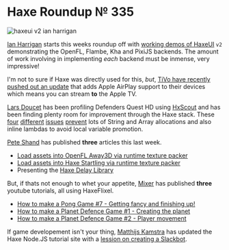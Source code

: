 [_template]: ../templates/roundup.html
[date]: / "2015-09-11 13:31:00"
[modified]: / "2015-09-11 13:31:00"
[published]: / "2015-09-11 13:31:00"
[“”]: a ""
# Haxe Roundup № 335

![haxeui v2 ian harrigan](/img/335/haxeuiv2.png "Preview of HaxeUI version 2.")

[Ian Harrigan][tw1] starts this weeks roundup off with [working demos of HaxeUI][l1]
`v2` demonstrating the OpenFL, Flambe, Kha and PixiJS backends. The amount of work
involving in implementing _each_ backend must be inmense, very impressive!

I'm not to sure if Haxe was directly used for this, _but_, [TiVo have recently
pushed out an update][l2] that adds Apple AirPlay support to their devices which
means you can stream **to** the Apple TV.

[Lars Doucet][tw2] has been profiling Defenders Quest HD using [HxScout][l3]
and has been finding plenty room for improvement through the Haxe stack. These
[four][l4] [different][l5] [issues][l6] [prevent][l7] lots of String and Array 
allocations and also inline lambdas to avoid local variable promotion.

[Pete Shand][tw3] has published **three** articles this last week.

- [Load assets into OpenFL Away3D via runtime texture packer][l8]
- [Load assets into Haxe Startling via runtime texture packer][l9]
- Presenting the [Haxe Delay Library][l10]

But, if thats not enough to whet your appetite, [Mixer][tw5] has published **three**
youtube tutorials, all using HaxeFlixel.

- [How to make a Pong Game #7 - Getting fancy and finishing up!][l12]
- [How to make a Planet Defence Game #1 - Creating the planet][l13]
- [How to make a Planet Defence Game #2 - Player movement][l14]

If game developement isn't your thing, [Matthijs Kamstra][tw4] has updated the 
Haxe Node.JS tutorial site with a [lession on creating a Slackbot][l11].

[tw5]: https://twitter.com/5Mixer "@5Mixer"
[tw4]: https://twitter.com/MatthijsKamstra "@MatthijsKamstra"
[tw3]: https://twitter.com/peteshand "@peteshand"
[tw2]: https://twitter.com/larsiusprime "@larsiusprime"
[tw1]: https://twitter.com/IanHarrigan1982 "@IanHarrigan1982"
	
[l14]: https://www.youtube.com/watch?v=1oajia3bqNs "How to make a Planet Defence Game #2 - Player movement on YouTube"
[l13]: https://www.youtube.com/watch?v=6YemVrJnlS8 "How to make a Planet Defence Game #1 - Creating the planet on YouTube"
[l12]: https://www.youtube.com/watch?v=V-zZw_jZEHQ "How to make a Pong Game #7 - Getting fancy and finishing up on YouTube"
[l11]: http://matthijskamstra.github.io/haxenode/01slackbot/about.html "HaxeNode powered Slackbot"
[l10]: http://blog.peteshand.net/haxe-delay/ "Haxe Delay Library by Pete Shand"
[l9]: http://blog.peteshand.net/load-assets-into-haxe-starling-via-runtime-texture-packer/ "Load assets into haxe-starling via runtime texture packer by Pete Shand"
[l8]: http://blog.peteshand.net/load-assets-into-away3d-openfl-via-runtime-texture-packer/ "Load assets into away3d-openfl via runtime texture packer by Pete Shand"
[l7]: https://github.com/openfl/openfl/pull/830 "Drawcommand refactor for OpenFL on GitHub"
[l6]: https://github.com/openfl/openfl/pull/826 "DrawPath Optimization for OpenFL on GitHub"
[l5]: https://github.com/openfl/openfl/pull/825 "TextEngine Optimization for OpenFL on GitHub"
[l4]: https://github.com/openfl/lime/pull/562 "Font Optimization for Lime on GitHub"
[l3]: https://www.patreon.com/hxscout?ty=h "Support HxScout on Patreon"
[l2]: http://techcrunch.com/2015/07/14/tivo-devices-now-support-airplay-for-streaming-recordings-to-apple-tv/ "TiVo Devices Now Support AirPlay For Streaming Recordings To Apple TV"
[l1]: http://haxeui.org/v2/ "HaxeUI Version 2 Demos"